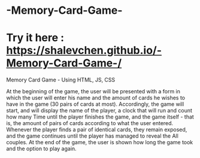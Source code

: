 # -Memory-Card-Game- 
# Try it here : https://shalevchen.github.io/-Memory-Card-Game-/
Memory Card Game - Using HTML, JS, CSS



At the beginning of the game, the user will be presented with a form in which the user will enter his name and the amount of cards he wishes to have
in the game (30 pairs of cards at most). Accordingly, the game will start, and will display the name of the player, a clock that will run and count how many
Time until the player finishes the game, and the game itself - that is, the amount of pairs of cards according to what the user entered.
Whenever the player finds a pair of identical cards, they remain exposed, and the game continues until the player has managed to reveal the
All couples.
At the end of the game, the user is shown how long the game took and the option to play again.
